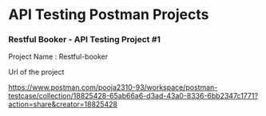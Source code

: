 # API Testing Postman Projects


### Restful Booker - API Testing Project #1
Project Name : Restful-booker

Url of the project

https://www.postman.com/pooja2310-93/workspace/postman-testcase/collection/18825428-65ab66a6-d3ad-43a0-8336-6bb2347c1771?action=share&creator=18825428



